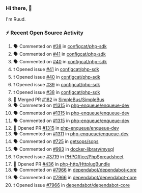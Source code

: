 ### Hi there, 👋

I'm Ruud.
 
### :zap: Recent Open Source Activity

<!--START_SECTION:activity-->
1. 🗣 Commented on [#38](https://github.com/configcat/php-sdk/issues/38#issuecomment-1733627032) in [configcat/php-sdk](https://github.com/configcat/php-sdk)
2. 🗣 Commented on [#41](https://github.com/configcat/php-sdk/issues/41#issuecomment-1733624783) in [configcat/php-sdk](https://github.com/configcat/php-sdk)
3. 🗣 Commented on [#40](https://github.com/configcat/php-sdk/issues/40#issuecomment-1733623162) in [configcat/php-sdk](https://github.com/configcat/php-sdk)
4. ❗ Opened issue [#41](https://github.com/configcat/php-sdk/issues/41) in [configcat/php-sdk](https://github.com/configcat/php-sdk)
5. ❗ Opened issue [#40](https://github.com/configcat/php-sdk/issues/40) in [configcat/php-sdk](https://github.com/configcat/php-sdk)
6. ❗ Opened issue [#39](https://github.com/configcat/php-sdk/issues/39) in [configcat/php-sdk](https://github.com/configcat/php-sdk)
7. ❗ Opened issue [#38](https://github.com/configcat/php-sdk/issues/38) in [configcat/php-sdk](https://github.com/configcat/php-sdk)
8. 🎉 Merged PR [#182](https://github.com/SimpleBus/SimpleBus/pull/182) in [SimpleBus/SimpleBus](https://github.com/SimpleBus/SimpleBus)
9. 🗣 Commented on [#1315](https://github.com/php-enqueue/enqueue-dev/pull/1315#issuecomment-1719023385) in [php-enqueue/enqueue-dev](https://github.com/php-enqueue/enqueue-dev)
10. 🗣 Commented on [#1315](https://github.com/php-enqueue/enqueue-dev/pull/1315#issuecomment-1715120608) in [php-enqueue/enqueue-dev](https://github.com/php-enqueue/enqueue-dev)
11. 🗣 Commented on [#1315](https://github.com/php-enqueue/enqueue-dev/pull/1315#issuecomment-1713908467) in [php-enqueue/enqueue-dev](https://github.com/php-enqueue/enqueue-dev)
12. 💪 Opened PR [#1315](https://github.com/php-enqueue/enqueue-dev/pull/1315) in [php-enqueue/enqueue-dev](https://github.com/php-enqueue/enqueue-dev)
13. 🗣 Commented on [#1311](https://github.com/php-enqueue/enqueue-dev/pull/1311#issuecomment-1713692907) in [php-enqueue/enqueue-dev](https://github.com/php-enqueue/enqueue-dev)
14. 🗣 Commented on [#725](https://github.com/getsops/sops/issues/725#issuecomment-1711664272) in [getsops/sops](https://github.com/getsops/sops)
15. 🗣 Commented on [#993](https://github.com/docker-library/mysql/issues/993#issuecomment-1711419949) in [docker-library/mysql](https://github.com/docker-library/mysql)
16. ❗ Opened issue [#3719](https://github.com/PHPOffice/PhpSpreadsheet/issues/3719) in [PHPOffice/PhpSpreadsheet](https://github.com/PHPOffice/PhpSpreadsheet)
17. 💪 Opened PR [#436](https://github.com/php-http/HttplugBundle/pull/436) in [php-http/HttplugBundle](https://github.com/php-http/HttplugBundle)
18. 🗣 Commented on [#7966](https://github.com/dependabot/dependabot-core/issues/7966#issuecomment-1707767080) in [dependabot/dependabot-core](https://github.com/dependabot/dependabot-core)
19. 🗣 Commented on [#7966](https://github.com/dependabot/dependabot-core/issues/7966#issuecomment-1706057699) in [dependabot/dependabot-core](https://github.com/dependabot/dependabot-core)
20. ❗ Opened issue [#7966](https://github.com/dependabot/dependabot-core/issues/7966) in [dependabot/dependabot-core](https://github.com/dependabot/dependabot-core)
<!--END_SECTION:activity-->
